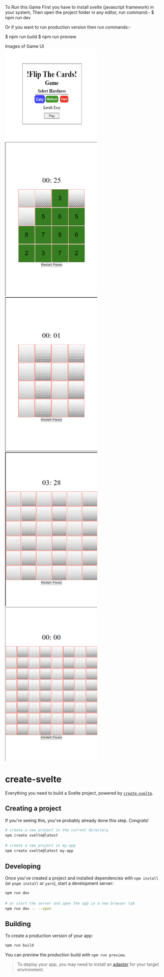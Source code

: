 To Run this Game First you have to install svelte (javascript framework) in your system, Then open the project folder in any editor, run command:- 
$ npm run dev

Or if you want to run production version then run commands:- 

$ npm run build
$ npm run preview

Images of Game UI <br>
<img src="Screenshot%202024-10-05%20133554.png" alt="Image 1" height="300" width="300" />
<img src="Screenshot%202024-10-06%20224026.png" alt="Easy Mode" height="500" width="300"/>
<img src="Screenshot%202024-10-06%20223542.png" alt="Match Cards" height="500" width="300"/>
<img src="Screenshot%202024-10-06%20223523.png" alt="Medium Mode" height="500" width="300"/>
<img src="Screenshot%202024-10-06%20223553.png" alt="hard Mode" height="500" width="300"/>

# create-svelte

Everything you need to build a Svelte project, powered by [`create-svelte`](https://github.com/sveltejs/kit/tree/main/packages/create-svelte).

## Creating a project

If you're seeing this, you've probably already done this step. Congrats!

```bash
# create a new project in the current directory
npm create svelte@latest

# create a new project in my-app
npm create svelte@latest my-app
```

## Developing

Once you've created a project and installed dependencies with `npm install` (or `pnpm install` or `yarn`), start a development server:

```bash
npm run dev

# or start the server and open the app in a new browser tab
npm run dev -- --open
```

## Building

To create a production version of your app:

```bash
npm run build
```

You can preview the production build with `npm run preview`.

> To deploy your app, you may need to install an [adapter](https://kit.svelte.dev/docs/adapters) for your target environment.

